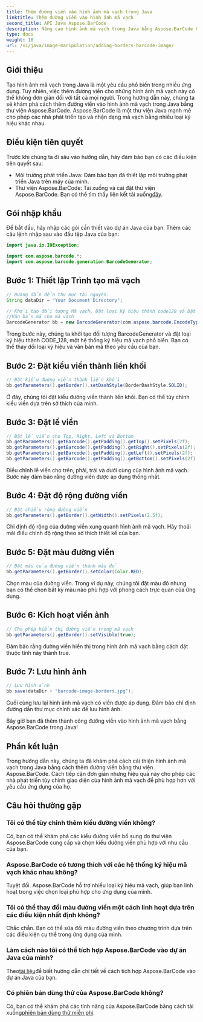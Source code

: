 ```yaml
---
title: Thêm đường viền vào hình ảnh mã vạch trong Java
linktitle: Thêm đường viền vào hình ảnh mã vạch
second_title: API Java Aspose.BarCode
description: Nâng cao hình ảnh mã vạch trong Java bằng Aspose.BarCode bằng cách thêm các đường viền có thể tùy chỉnh. Hãy làm theo hướng dẫn từng bước này để có được giải pháp mã vạch hấp dẫn về mặt hình ảnh.
type: docs
weight: 10
url: /vi/java/image-manipulation/adding-borders-barcode-image/
---
```


## Giới thiệu

Tạo hình ảnh mã vạch trong Java là một yêu cầu phổ biến trong nhiều ứng dụng. Tuy nhiên, việc thêm đường viền cho những hình ảnh mã vạch này có thể không đơn giản đối với tất cả mọi người. Trong hướng dẫn này, chúng ta sẽ khám phá cách thêm đường viền vào hình ảnh mã vạch trong Java bằng thư viện Aspose.BarCode. Aspose.BarCode là một thư viện Java mạnh mẽ cho phép các nhà phát triển tạo và nhận dạng mã vạch bằng nhiều loại ký hiệu khác nhau.

## Điều kiện tiên quyết

Trước khi chúng ta đi sâu vào hướng dẫn, hãy đảm bảo bạn có các điều kiện tiên quyết sau:

- Môi trường phát triển Java: Đảm bảo bạn đã thiết lập môi trường phát triển Java trên máy của mình.
- Thư viện Aspose.BarCode: Tải xuống và cài đặt thư viện Aspose.BarCode. Bạn có thể tìm thấy liên kết tải xuống[đây](https://releases.aspose.com/barcode/java/).

## Gói nhập khẩu

Để bắt đầu, hãy nhập các gói cần thiết vào dự án Java của bạn. Thêm các câu lệnh nhập sau vào đầu tệp Java của bạn:

```java
import java.io.IOException;

import com.aspose.barcode.*;
import com.aspose.barcode.generation.BarcodeGenerator;
```

## Bước 1: Thiết lập Trình tạo mã vạch

```java
// Đường dẫn đến thư mục tài nguyên.
String dataDir = "Your Document Directory";

// Khởi tạo đối tượng Mã vạch, Đặt loại Ký hiệu thành code128 và Đặt
//Văn bản mã cho mã vạch
BarcodeGenerator bb = new BarcodeGenerator(com.aspose.barcode.EncodeTypes.CODE_128, "1234567");
```

Trong bước này, chúng ta khởi tạo đối tượng BarcodeGenerator và đặt loại ký hiệu thành CODE_128, một hệ thống ký hiệu mã vạch phổ biến. Bạn có thể thay đổi loại ký hiệu và văn bản mã theo yêu cầu của bạn.

## Bước 2: Đặt kiểu viền thành liền khối

```java
// Đặt kiểu đường viền thành liền khối
bb.getParameters().getBorder().setDashStyle(BorderDashStyle.SOLID);
```

Ở đây, chúng tôi đặt kiểu đường viền thành liền khối. Bạn có thể tùy chỉnh kiểu viền dựa trên sở thích của mình.

## Bước 3: Đặt lề viền

```java
// Đặt lề viền cho Top, Right, Left và Bottom
bb.getParameters().getBarcode().getPadding().getTop().setPixels(2f);
bb.getParameters().getBarcode().getPadding().getRight().setPixels(2f);
bb.getParameters().getBarcode().getPadding().getLeft().setPixels(2f);
bb.getParameters().getBarcode().getPadding().getBottom().setPixels(2f);
```

Điều chỉnh lề viền cho trên, phải, trái và dưới cùng của hình ảnh mã vạch. Bước này đảm bảo rằng đường viền được áp dụng thống nhất.

## Bước 4: Đặt độ rộng đường viền

```java
// Đặt chiều rộng đường viền
bb.getParameters().getBorder().getWidth().setPixels(2.5f);
```

Chỉ định độ rộng của đường viền xung quanh hình ảnh mã vạch. Hãy thoải mái điều chỉnh độ rộng theo sở thích thiết kế của bạn.

## Bước 5: Đặt màu đường viền

```java
// Đặt màu của đường viền thành màu đỏ
bb.getParameters().getBorder().setColor(Color.RED);
```

Chọn màu của đường viền. Trong ví dụ này, chúng tôi đặt màu đỏ nhưng bạn có thể chọn bất kỳ màu nào phù hợp với phong cách trực quan của ứng dụng.

## Bước 6: Kích hoạt viền ảnh

```java
// Cho phép hiển thị đường viền trong mã vạch
bb.getParameters().getBorder().setVisible(true);
```

Đảm bảo rằng đường viền hiển thị trong hình ảnh mã vạch bằng cách đặt thuộc tính này thành true.

## Bước 7: Lưu hình ảnh

```java
// Lưu hình ảnh
bb.save(dataDir + "barcode-image-borders.jpg");
```

Cuối cùng lưu lại hình ảnh mã vạch có viền được áp dụng. Đảm bảo chỉ định đường dẫn thư mục chính xác để lưu hình ảnh.

Bây giờ bạn đã thêm thành công đường viền vào hình ảnh mã vạch bằng Aspose.BarCode trong Java!

## Phần kết luận

Trong hướng dẫn này, chúng ta đã khám phá cách cải thiện hình ảnh mã vạch trong Java bằng cách thêm đường viền bằng thư viện Aspose.BarCode. Cách tiếp cận đơn giản nhưng hiệu quả này cho phép các nhà phát triển tùy chỉnh giao diện của hình ảnh mã vạch để phù hợp hơn với yêu cầu ứng dụng của họ.

## Câu hỏi thường gặp

### Tôi có thể tùy chỉnh thêm kiểu đường viền không?
Có, bạn có thể khám phá các kiểu đường viền bổ sung do thư viện Aspose.BarCode cung cấp và chọn kiểu đường viền phù hợp với nhu cầu của bạn.

### Aspose.BarCode có tương thích với các hệ thống ký hiệu mã vạch khác nhau không?
Tuyệt đối. Aspose.BarCode hỗ trợ nhiều loại ký hiệu mã vạch, giúp bạn linh hoạt trong việc chọn loại phù hợp cho ứng dụng của mình.

### Tôi có thể thay đổi màu đường viền một cách linh hoạt dựa trên các điều kiện nhất định không?
Chắc chắn. Bạn có thể sửa đổi màu đường viền theo chương trình dựa trên các điều kiện cụ thể trong ứng dụng của mình.

### Làm cách nào tôi có thể tích hợp Aspose.BarCode vào dự án Java của mình?
 Theo[tài liệu](https://reference.aspose.com/barcode/java/)để biết hướng dẫn chi tiết về cách tích hợp Aspose.BarCode vào dự án Java của bạn.

### Có phiên bản dùng thử của Aspose.BarCode không?
 Có, bạn có thể khám phá các tính năng của Aspose.BarCode bằng cách tải xuống[phiên bản dùng thử miễn phí](https://releases.aspose.com/).
